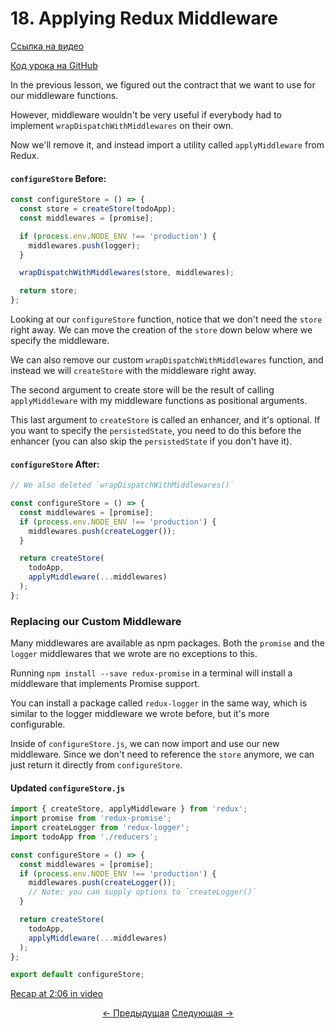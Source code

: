 # 18. Applying Redux Middleware
[Ссылка на видео](https://egghead.io/lessons/javascript-redux-applying-redux-middleware)

[Код урока на GitHub](https://github.com/gaearon/todos/tree/18-applying-redux-middleware)

In the previous lesson, we figured out the contract that we want to use for our middleware functions.

However, middleware wouldn't be very useful if everybody had to implement `wrapDispatchWithMiddlewares` on their own.

Now we'll remove it, and instead import a utility called `applyMiddleware` from Redux.

#### `configureStore` Before:
```javascript
const configureStore = () => {
  const store = createStore(todoApp);
  const middlewares = [promise];

  if (process.env.NODE_ENV !== 'production') {
    middlewares.push(logger);
  }

  wrapDispatchWithMiddlewares(store, middlewares);

  return store;
};
```

Looking at our `configureStore` function, notice that we don't need the `store` right away. We can move the creation of the `store` down below where we specify the middleware.

We can also remove our custom `wrapDispatchWithMiddlewares` function, and instead we will `createStore` with the middleware right away.

The second argument to create store will be the result of calling `applyMiddleware` with my middleware functions as positional arguments.

This last argument to `createStore` is called an enhancer, and it's optional. If you want to specify the `persistedState`, you need to do this before the enhancer (you can also skip the `persistedState` if you don't have it).

#### `configureStore` After:
```javascript
// We also deleted `wrapDispatchWithMiddlewares()`

const configureStore = () => {
  const middlewares = [promise];
  if (process.env.NODE_ENV !== 'production') {
    middlewares.push(createLogger());
  }

  return createStore(
    todoApp,
    applyMiddleware(...middlewares)
  );
};
```

### Replacing our Custom Middleware

Many middlewares are available as npm packages. Both the `promise` and the `logger` middlewares that we wrote are no exceptions to this.

Running `npm install --save redux-promise` in a terminal will install a middleware that implements Promise support.

You can install a package called `redux-logger` in the same way, which is similar to the logger middleware we wrote before, but it's more configurable.

Inside of `configureStore.js`, we can now import and use our new middleware. Since we don't need to reference the `store` anymore, we can just return it directly from `configureStore`.

#### Updated `configureStore.js`
```javascript
import { createStore, applyMiddleware } from 'redux';
import promise from 'redux-promise';
import createLogger from 'redux-logger';
import todoApp from './reducers';

const configureStore = () => {
  const middlewares = [promise];
  if (process.env.NODE_ENV !== 'production') {
    middlewares.push(createLogger());
    // Note: you can supply options to `createLogger()`
  }

  return createStore(
    todoApp,
    applyMiddleware(...middlewares)
  );
};

export default configureStore;
```

[Recap at 2:06 in video](https://egghead.io/lessons/javascript-redux-applying-redux-middleware)


<p align="center">
<a href="./17-The_Middleware_Chain.md"><- Предыдущая</a>
<a href="./19-Updating_the_State_with_the_Fetched_Data.md">Следующая -></a>
</p>